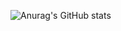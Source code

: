 ![Anurag's GitHub stats](https://github-readme-stats.vercel.app/api?username=0PkCk0&show_icons=true&theme=blue-green)

